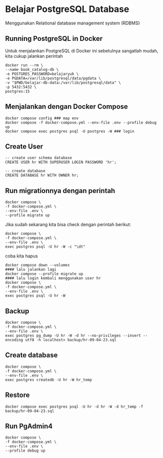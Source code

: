 # Belajar PostgreSQL Database
Menggunakan Relational database management system (RDBMS)

## Running PostgreSQL in Docker
Untuk menjalankan PostgreSQL di Docker ini sebetulnya sangatlah mudah, kita cukup jalankan perintah
```shell
docker run --rm \      
--name book_catalog-db \
-e POSTGRES_PASSWORD=belajaryuk \
-e PGDATA=/var/lib/postgresql/data/pgdata \
-v "$PWD/belajar-db-data:/var/lib/postgresql/data" \
-p 5432:5432 \
postgres:15
```

## Menjalankan dengan Docker Compose
```shell
docker compose config ### map env
docker compose -f docker-compose.yml --env-file .env --profile debug up
docker compose exec postgres psql -U postgres -W ### login
```

## Create User
```shell
-- create user schema database
CREATE USER hr WITH SUPERUSER LOGIN PASSWORD 'hr';

-- create database
CREATE DATABASE hr WITH OWNER hr;
```

## Run migrationnya dengan perintah
```shell
docker compose \
-f docker-compose.yml \
--env-file .env \
--profile migrate up
```
Jika sudah sekarang kita bisa check dengan perintah berikut:
```shell
docker compose \
-f docker-compose.yml \
--env-file .env \
exec postgres psql -U hr -W -c "\dt"
```
coba kita hapus
```shell
docker compose down --volumes
#### lalu jalankan lagi
docker compose --profile migrate up
#### lalu login kembali menggunakan user hr
docker compose \
-f docker-compose.yml \
--env-file .env \
exec postgres psql -U hr -W
```

## Backup
```shell
docker compose \           
-f docker-compose.yml \
--env-file .env \
exec postgres pg_dump -U hr -W -d hr --no-privileges --insert --encoding utf8 -h localhost> backup/hr-09-04-23.sql
```

## Create database
```shell
docker compose \           
-f docker-compose.yml \
--env-file .env \
exec postgres createdb -U hr -W hr_temp 
```

## Restore
```shell
docker compose exec postgres psql -U hr -d hr -W -d hr_temp -f backup/hr-09-04-23.sql 
```

## Run PgAdmin4
```shell
docker compose \                                                                                                          
-f docker-compose.yml \
--env-file .env \
--profile debug up
```

